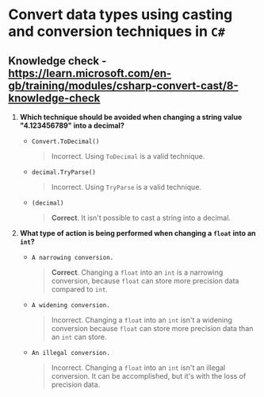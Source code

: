 # Convert data types using casting and conversion techniques in `C#`

## Knowledge check - <https://learn.microsoft.com/en-gb/training/modules/csharp-convert-cast/8-knowledge-check>

1. **Which technique should be avoided when changing a string value "4.123456789" into a decimal?**

   - `Convert.ToDecimal()`
     > Incorrect. Using `ToDecimal` is a valid technique.
   - `decimal.TryParse()`
     > Incorrect. Using `TryParse` is a valid technique.
   - `(decimal)`
     > **Correct**. It isn't possible to cast a string into a decimal.

2. **What type of action is being performed when changing a `float` into an `int`?**

   - `A narrowing conversion.`
     > **Correct**. Changing a `float` into an `int` is a narrowing conversion, because `float` can store more precision data compared to `int`.
   - `A widening conversion.`
     > Incorrect. Changing a `float` into an `int` isn't a widening conversion because `float` can store more precision data than an `int` can store.
   - `An illegal conversion.`
     > Incorrect. Changing a `float` into an `int` isn't an illegal conversion. It can be accomplished, but it's with the loss of precision data.

